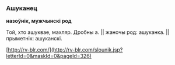 ### Ашуканец
**назоўнік, мужчынскі род**

Той, хто ашуквае, махляр. Дробны а. || жаночы род: ашуканка. || прыметнік: ашуканскі.

<a rel="author">[http://rv-blr.com/](http://rv-blr.com/slounik.jsp?letterId=0&maskId=0&pageId=326)</a>

